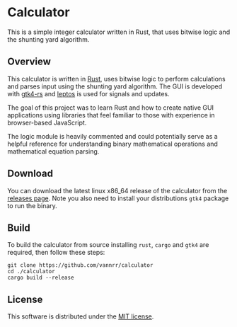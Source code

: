 # Calculator

This is a simple integer calculator written in Rust, that uses bitwise logic and the shunting yard algorithm.

## Overview

This calculator is written in [Rust](https://github.com/rust-lang/rust), uses bitwise logic to perform calculations
and parses input using the shunting yard algorithm.
The GUI is developed with [gtk4-rs](https://github.com/gtk-rs/gtk4-rs) and
[leptos](https://github.com/leptos-rs/leptos) is used for signals and updates.

The goal of this project was to learn Rust and how to create native GUI applications using
libraries that feel familiar to those with experience in browser-based JavaScript.

The logic module is heavily commented and could potentially serve as a helpful reference for understanding binary mathematical operations and mathematical equation parsing.

## Download

You can download the latest linux x86_64 release of the calculator from the [releases page](https://github.com/vannrr/calculator/releases).
Note you also need to install your distributions `gtk4` package to run the binary.

## Build

To build the calculator from source installing `rust`, `cargo` and `gtk4` are required, then follow these steps:

```shell
git clone https://github.com/vannrr/calculator
cd ./calculator
cargo build --release

```

## License

This software is distributed under the
[MIT license](https://opensource.org/licenses/MIT).
